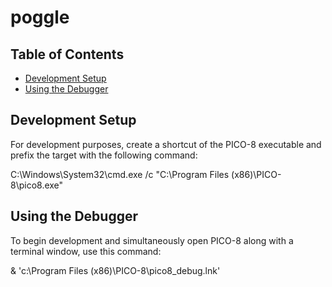 # poggle

## Table of Contents
- [Development Setup](#development-setup)
- [Using the Debugger](#using-the-debugger)

## Development Setup

For development purposes, create a shortcut of the PICO-8 executable and prefix the target with the following command:

C:\Windows\System32\cmd.exe /c "C:\Program Files (x86)\PICO-8\pico8.exe"


## Using the Debugger

To begin development and simultaneously open PICO-8 along with a terminal window, use this command:

& 'c:\Program Files (x86)\PICO-8\pico8_debug.lnk'
